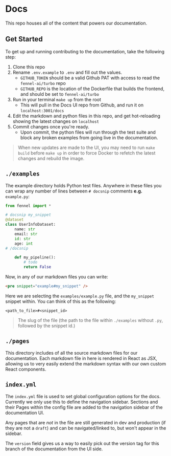 # Docs
This repo houses all of the content that powers our documentation.

## Get Started
To get up and running contributing to the documentation, take the following step:
1. Clone this repo
2. Rename `.env.example` to `.env` and fill out the values.
    - `GITHUB_TOKEN` should be a valid Github PAT with access to read the `fennel-ai/turbo` repo
    - `GITHUB_REPO` is the location of the Dockerfile that builds the frontend, and should be set to `fennel-ai/turbo`
3. Run in your terminal `make up` from the root 
	- This will pull in the Docs UI repo from Github, and run it on `localhost:3001/docs`
4. Edit the markdown and python files in this repo, and get hot-reloading showing the latest changes on `localhost`
5. Commit changes once you're ready.
	- Upon commit, the python files will run through the test suite and block any broken examples from going live in the documentation.

> When new updates are made to the UI, you may need to run `make build` before `make up` in order to force Docker to refetch the latest changes and rebuild the image.

## `./examples`
The example directory holds Python test files. Anywhere in these files you can wrap any number of lines between `# docsnip` comments 
**e.g.** `example.py`:
```python
from fennel import * 

# docsnip my_snippet
@dataset
class UserInfoDataset:
	name: str
	email: str
	id: str
	age: int
# /docsnip

	def my_pipeline():
		# todo
		return False
```

Now, in any of our markdown files you can write:
```html
<pre snippet="example#my_snippet" />
```

Here we are selecting the `examples/example.py` file, and the `my_snippet` snippet within. You can think of this as the following:

`<path_to_file>#<snippet_id>`
> The slug of the file (the path to the file within `./examples` without `.py`, followed by the snippet id.)


## `./pages`

This directory includes of all the source markdown files for our documentation. Each markdown file in here is rendered in React as JSX, allowing us to very easily extend the markdown syntax with our own custom React components.

## `index.yml`
The `index.yml` file is used to set global configuration options for the docs. Currently we only use this to define the navigation sidebar. Sections and their Pages within the config file are added to the navigation sidebar of the documentation UI.

Any pages that are _not_ in the file are still generated in dev and production (if they are not a `draft`) and can be navigated/linked to, but won't appear in the sidebar.

The `version` field gives us a way to easily pick out the version tag for this branch of the documentation from the UI side.